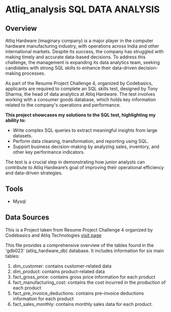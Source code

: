# Atliq_analysis SQL DATA ANALYSIS
## Overview
Atliq Hardware (imaginary company) is a major player in the computer hardware manufacturing industry, with operations across India and other international markets. Despite its success, the company has struggled with making timely and accurate data-based decisions. To address this challenge, the management is expanding its data analytics team, seeking candidates with strong SQL skills to enhance their data-driven decision-making processes.

As part of the Resume Project Challenge 4, organized by Codebasics, applicants are required to complete an SQL skills test, designed by Tony Sharma, the head of data analytics at Atliq Hardware. The test involves working with a consumer goods database, which holds key information related to the company's operations and performance.

**This project showcases my solutions to the SQL test, highlighting my ability to:**
- Write complex SQL queries to extract meaningful insights from large datasets.
- Perform data cleaning, transformation, and reporting using SQL.
- Support business decision-making by analyzing sales, inventory, and other key performance indicators.

The test is a crucial step in demonstrating how junior analysts can contribute to Atliq Hardware’s goal of improving their operational efficiency and data-driven strategies.

## Tools 
- Mysql

## Data Sources
This is a Project taken from Resume Project Challenge 4  organized by Codebasics and Atliq Technologies [visit page](https://codebasics.io/challenge/codebasics-resume-project-challenge)

This file provides a comprehensive overview of the tables found in the 'gdb023' (atliq_hardware_db) database. It includes information for six main tables:
1. dim_customer: contains customer-related data
2. dim_product: contains product-related data
3. fact_gross_price: contains gross price information for each product
4. fact_manufacturing_cost: contains the cost incurred in the production of each product
5. fact_pre_invoice_deductions: contains pre-invoice deductions information for each product
6. fact_sales_monthly: contains monthly sales data for each product.


